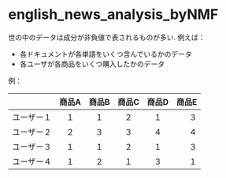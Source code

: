 # english_news_analysis_byNMF

世の中のデータは成分が非負値で表されるものが多い. 例えば：
+ 各ドキュメントが各単語をいくつ含んでいるかのデータ
+ 各ユーザが各商品をいくつ購入したかのデータ

例： 

|  |商品A|商品B|商品C|商品D|商品E|
|--|:--:|:---:|:--:|:--:|---:|
|ユーザー１|１|１|２|１|３|
|ユーザー２|２|３|３|４|４|
|ユーザー３|１|１|２|１|３|
|ユーザー４|１|２|１|３|１|

